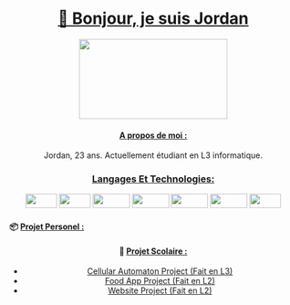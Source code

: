 <div align = center>
  
  # <ins> 👋 Bonjour, je suis Jordan </ins>
 
</div>

<div align = center>
  
  <img src="https://www.vernee.cc/wp-content/uploads/2022/07/image-GIF.gif" width="260" height="140" />

</div>

<div align = center>

  #### <ins> A propos de moi : </ins> 

  Jordan, 23 ans. Actuellement étudiant en L3 informatique. 
  
</div>

<div align = center>
  
  ### <ins> Langages Et Technologies: </ins> 
  <img src="https://img.shields.io/badge/Java-ED8B00?style=for-the-badge&logo=java&logoColor=white" width="55" height="25" />
  <img src="https://img.shields.io/badge/C-00599C?style=flat-square&logo=c&logoColor=white" width="55" height="25" />
  <img src="https://img.shields.io/badge/Python-14354C?style=flat-square&logo=python&logoColor=white" width="65" height="25" />
  <img src="https://img.shields.io/badge/JavaScript-F7DF1E?style=flat-square&logo=javascript&logoColor=black" width="65" height="25" />
  <img src="https://img.shields.io/badge/Node.js-43853D?style=for-the-badge&logo=node.js&logoColor=whit" width="65" height="25" />
  <img src="https://img.shields.io/badge/Angular-DD0031?style=for-the-badge&logo=angular&logoColor=white" width="65" height="25" />
  <img src="https://img.shields.io/badge/git-%23F05033.svg?style=for-the-badge&logo=git&logoColor=white" width="55" height="25" />

</div>

#### :package: <ins> Projet Personel : </ins> 

<div align = center>
  
#### :pencil: <ins> Projet Scolaire : </ins> 

- [Cellular Automaton Project (Fait en L3)](https://github.com/NadrojX/Cellular-Automaton-Project)
- [Food App Project (Fait en L2)](https://github.com/NadrojX/Food-App-Project)
- [Website Project (Fait en L2)](https://github.com/NadrojX/Website-Project)
  
</div>

<!---
NadrojX/NadrojX is a ✨ special ✨ repository because its `README.md` (this file) appears on your GitHub profile.
You can click the Preview link to take a look at your changes.
--->
